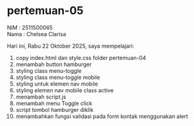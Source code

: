 # pertemuan-05

NIM : 2511500065<br>
Nama : Chelsea Clarisa<br>

Hari ini, Rabu 22 Oktober 2025, saya mempelajari:
<ol>
 <li>copy index.html dan style.css folder pertemuan-04</li>
 <li>menambah button hamburger</li>
 <li>styling class menu-toggle</li>
 <li>styling class menu-toggle mobile</li>
 <li>styling untuk elemen nav mobile</li>
 <li>styling elemen nav mobile class active</li>
 <li>menambah script.js</li>
 <li>menambah menu Toggle click</li>
 <li>script tombol hamburger diklik</li>
 <li>menambahkan fungsi validasi pada form kontak menggunakan alert</li>
</ol>
